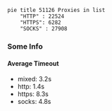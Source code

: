 
```mermaid
pie title 51126 Proxies in list
    "HTTP" : 22524
    "HTTPS": 6282
    "SOCKS" : 27908
```

### Some Info
#### Average Timeout

- mixed: 3.2s
- http: 1.4s
- https: 8.3s
- socks: 4.8s